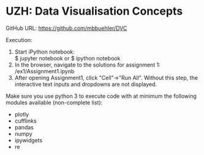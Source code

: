 # UZH: Data Visualisation Concepts
<p>GitHub URL: <a href="https://github.com/mbbuehler/DVC">https://github.com/mbbuehler/DVC</a></p>
Execution: 
<ol>
<li>Start iPython notebook:<br>
$ jupyter notebook or $ ipython notebook
</li>
<li>
In the browser, navigate to the solutions for assignment 1:<br>/ex1/Assignment1.ipynb
</li>
<li>After opening Assignment1, click "Cell"->"Run All". Without this step, the interactive text inputs and dropdowns are not displayed.
</li>
</ol>

Make sure you use python 3 to execute code with at minimum the following modules available (non-complete list):

<ul>
<li>
plotly
</li>
<li>
cufflinks
</li>
<li>
pandas
</li>
<li>
numpy
</li>
<li>
ipywidgets
</li>
<li>
re
</li>
</ul>

